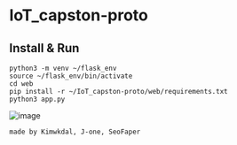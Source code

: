 # IoT_capston-proto

## Install & Run

```
python3 -m venv ~/flask_env
source ~/flask_env/bin/activate
cd web
pip install -r ~/IoT_capston-proto/web/requirements.txt
python3 app.py
```
![image](https://github.com/user-attachments/assets/5a58084c-c99c-492a-902d-535c1d8f6973)

```
made by Kimwkdal, J-one, SeoFaper
```
